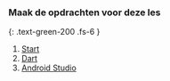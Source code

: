 ### Maak de opdrachten voor deze les
{: .text-green-200 .fs-6 }

1. [Start](chapters/1installeren)
2. [Dart](chapters/2dart)
3. [Android Studio](chapters/3quiz)
